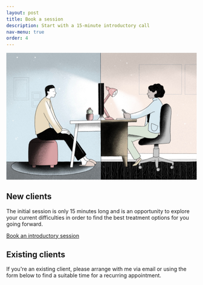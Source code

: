 ```yaml
---
layout: post
title: Book a session
description: Start with a 15-minute introductory call
nav-menu: true
order: 4
---
```


<img src="assets/images/therapy.jpg">

## New clients

The initial session is only 15 minutes long and is an opportunity to explore your current difficulties 
in order to find the best treatment options for you going forward.

<a href="https://calendly.com/bridget-site/15-minute-introductory-session" class="button scrolly">Book an introductory session</a>

## Existing clients

If you're an existing client, please arrange with me via email or using the form below to find a suitable time
for a recurring appointment.